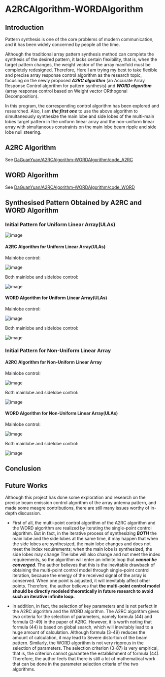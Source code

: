 # A2RCAlgorithm-WORDAlgorithm
## Introduction
Pattern synthesis is one of the core problems of modern communication, and it has been widely concerned by people all the time. 

Although the traditional array pattern synthesis method can complete the synthesis of the desired pattern, it lacks certain flexibility, that is, when the target pattern changes, the weight vector of the array manifold must be completely redesigned. Therefore, Here I am trying my best to take flexible and precise array response control algorithm as the research topic, focusing on the newly proposed **_A2RC algorithm_** (an Accurate Array Response Control algorithm for pattern synthesis) and **_WORD algorithm_** (array response control based on Weight vector ORthogonal Decomposition). 

In this program, the corresponding control algorithm has been explored and researched. Also, I am **_the first one_** to use the above algorithm to simultaneously synthesize the main lobe and side lobes of the multi-main lobes target pattern in the uniform linear array and the non-uniform linear array with simultaneous constraints on the main lobe beam ripple and side lobe null steering.

## A2RC Algorithm
See [DaGuanYuan/A2RCAlgorithm-WORDAlgorithm/code_A2RC](https://github.com/DaGuanYuan/A2RCAlgorithm-WORDAlgorithm/tree/master/code_A2RC)

## WORD Algorithm
See [DaGuanYuan/A2RCAlgorithm-WORDAlgorithm/code_WORD](https://github.com/DaGuanYuan/A2RCAlgorithm-WORDAlgorithm/tree/master/code_WORD)

## Synthesised Pattern Obtained by A2RC and WORD Algorithm

### Initial Pattern for Uniform Linear Array(ULAs)

![image](https://user-images.githubusercontent.com/40145471/129460549-a58cbb2d-4f64-48a3-97a2-d2c0d492ce26.png)

#### A2RC Algorithm for Uniform Linear Array(ULAs)
Mainlobe control:

![image](https://user-images.githubusercontent.com/40145471/129460379-4a6d3823-4b9f-4ef5-a8d1-90044a00ca7a.png)

Both mainlobe and sidelobe control:

![image](https://user-images.githubusercontent.com/40145471/129460385-05388527-ebe7-4c74-a52d-a484ecc13665.png)


#### WORD Algorithm for Uniform Linear Array(ULAs)
Mainlobe control:

![image](https://user-images.githubusercontent.com/40145471/129460395-7d40a190-7a3f-4c76-8144-7d72f58aca45.png)

Both mainlobe and sidelobe control:

![image](https://user-images.githubusercontent.com/40145471/129460401-8a460223-8d3e-4ca1-9518-1bf1e2952afc.png)

### Initial Pattern for Non-Uniform Linear Array

#### A2RC Algorithm for Non-Uniform Linear Array
Mainlobe control:

![image](https://user-images.githubusercontent.com/40145471/129460518-a2042aee-0d54-4c9a-8d17-f87feda38bac.png)

Both mainlobe and sidelobe control:

![image](https://user-images.githubusercontent.com/40145471/129460522-b179744d-1c1c-467c-99aa-d9576e598b5b.png)

#### WORD Algorithm for Non-Uniform Linear Array(ULAs)
Mainlobe control:

![image](https://user-images.githubusercontent.com/40145471/129460527-9a5ade33-fcca-44ef-90d9-8107ca6ad38c.png)

Both mainlobe and sidelobe control:

![image](https://user-images.githubusercontent.com/40145471/129460532-acf24a79-1989-40d2-8a26-206d0013ace8.png)

## Conclusion

## Future Works
Although this project has done some exploration and research on the precise beam emission control algorithm of the array antenna pattern, and made some meagre contributions, there are still many issues worthy of in-depth discussion.

- First of all, the multi-point control algorithm of the A2RC algorithm and the WORD algorithm are realized by iterating the single-point control algorithm. But in fact, in the iterative process of synthesizing **_BOTH_** the main lobe and the side lobes at the same time, it may happen that when the side lobes are synthesized, the main lobe changes and does not meet the index requirements; when the main lobe is synthesized, the side lobes may change The lobe will also change and not meet the index requirements, so the algorithm will enter an infinite loop that **_cannot be converged_**. The author believes that this is the inevitable drawback of obtaining the multi-point control model through single-point control iteration, because the energy of the received signal of the array is conserved. When one point is adjusted, it will inevitably affect other points. Therefore, the author believes that **the multi-point control model should be directly modeled theoretically in future research to avoid such an iterative infinite loop.**

- In addition, in fact, the selection of key parameters and is not perfect in the A2RC algorithm and the WORD algorithm. The A2RC algorithm gives two criteria for the selection of parameters, namely formula (44) and formula (3-49) in the paper of A2RC. However, it is worth noting that formula (44) is based on global search, which will inevitably lead to a huge amount of calculation. Although formula (3-49) reduces the amount of calculation, it may lead to Severe distortion of the beam pattern. Similarly, the WORD algorithm is not very rigorous in the selection of parameters. The selection criterion (3-87) is very empirical, that is, the criterion cannot guarantee the establishment of formula (44). Therefore, the author feels that there is still a lot of mathematical work that can be done in the parameter selection criteria of the two algorithms.

